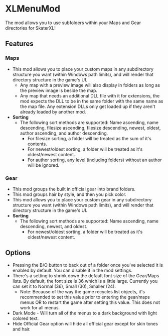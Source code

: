 # XLMenuMod
The mod allows you to use subfolders within your Maps and Gear directories for SkaterXL!

## Features
### Maps
* This mod allows you to place your custom maps in any subdirectory structure you want (within Windows path limits), and will render that directory structure in the game's UI.
  * Any map with a preview image will also display in folders as long as the preview image is beside the map.
  * Any map that needs an additional DLL file with it for extensions, the mod expects the DLL to be in the same folder with the same name as the map file.  Any extension DLLs only get loaded up if they aren't already loaded by another mod.
* **Sorting**
  * The following sort methods are supported: Name ascending, name descending, filesize ascending, filesize descending, newest, oldest, author ascending, and author descending.
    * For filesize sorting, a folder will be treated as the sum of it's contents.
    * For newest/oldest sorting, a folder will be treated as it's oldest/newest content.
    * For author sorting, any level (including folders) without an author will be ignored.
    
### Gear
* This mod groups the built in official gear into brand folders.
* This mod groups hair by style, and then you pick color.
* This mod allows you to place your custom gear in any subdirectory structure you want (within Windows path limits), and will render that directory structure in the game's UI.
* **Sorting**
  * The following sort methods are supported: Name ascending, name descending, newest, and oldest.
    * For newest/oldest sorting, a folder will be treated as it's oldest/newest content.

## Options
* Pressing the B/O button to back out of a folder once you've selected it is enabled by default.  You can disable it in the mod settings.
* There's a setting to shrink down the default font size of the Gear/Maps lists.  By default, the font size is 36 which is a little large.  Currently you can set it to Normal (36), Small (30), Smaller (24). 
  * Note: Because of the way the game recycles list objects, it's recommended to set this value prior to entering the gear/maps menus OR to restart the game after setting this value.  This does not work for all menus.
* Dark Mode - Will turn all of the menus to a dark background with light colored text.
* Hide Official Gear option will hide all official gear except for skin tones and hair.
